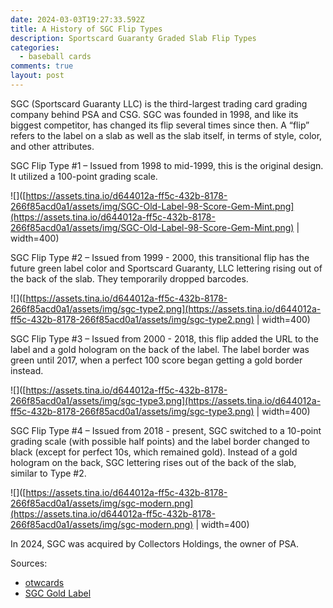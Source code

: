 ```yaml
---
date: 2024-03-03T19:27:33.592Z
title: A History of SGC Flip Types
description: Sportscard Guaranty Graded Slab Flip Types
categories:
  - baseball cards
comments: true
layout: post
---
```


SGC (Sportscard Guaranty LLC) is the third-largest trading card grading company behind PSA and CSG. SGC was founded in 1998, and like its biggest competitor, has changed its flip several times since then. A “flip” refers to the label on a slab as well as the slab itself, in terms of style, color, and other attributes.

SGC Flip Type #1 – Issued from 1998 to mid-1999, this is the original design. It utilized a 100-point grading scale.

!\[]\([https://assets.tina.io/d644012a-ff5c-432b-8178-266f85acd0a1/assets/img/SGC-Old-Label-98-Score-Gem-Mint.png](https://assets.tina.io/d644012a-ff5c-432b-8178-266f85acd0a1/assets/img/SGC-Old-Label-98-Score-Gem-Mint.png) | width=400)

SGC Flip Type #2 – Issued from 1999 - 2000, this transitional flip has the future green label color and Sportscard Guaranty, LLC lettering rising out of the back of the slab. They temporarily dropped barcodes.

!\[]\([https://assets.tina.io/d644012a-ff5c-432b-8178-266f85acd0a1/assets/img/sgc-type2.png](https://assets.tina.io/d644012a-ff5c-432b-8178-266f85acd0a1/assets/img/sgc-type2.png) | width=400)

SGC Flip Type #3 – Issued from 2000 - 2018, this flip added the URL to the label and a gold hologram on the back of the label. The label border was green until 2017, when a perfect 100 score began getting a gold border instead.

!\[]\([https://assets.tina.io/d644012a-ff5c-432b-8178-266f85acd0a1/assets/img/sgc-type3.png](https://assets.tina.io/d644012a-ff5c-432b-8178-266f85acd0a1/assets/img/sgc-type3.png) | width=400)

SGC Flip Type #4 – Issued from 2018 - present, SGC switched to a 10-point grading scale (with possible half points) and the label border changed to black (except for perfect 10s, which remained gold). Instead of a gold hologram on the back, SGC lettering rises out of the back of the slab, similar to Type #2.

!\[]\([https://assets.tina.io/d644012a-ff5c-432b-8178-266f85acd0a1/assets/img/sgc-modern.png](https://assets.tina.io/d644012a-ff5c-432b-8178-266f85acd0a1/assets/img/sgc-modern.png) | width=400)

In 2024, SGC was acquired by Collectors Holdings, the owner of PSA.

Sources:

* [otwcards](https://forums.collectors.com/discussion/comment/8423438/#Comment_8423438)
* [SGC Gold Label](https://onlygreats.com/2023/09/15/sgc-gold-label/)
